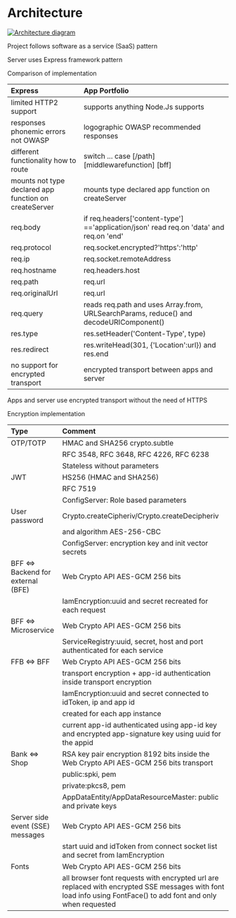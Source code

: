 # Architecture

[![Architecture diagram](/common/documents/architecture_small.webp)](/common/documents/architecture.webp)

Project follows software as a service (SaaS) pattern

Server uses Express framework pattern

Comparison of implementation

|Express                                            |App Portfolio                                                                  |
|:--------------------------------------------------|:------------------------------------------------------------------------------|
|limited HTTP2 support		                        |supports anything Node.Js supports                                              |
|responses phonemic errors not OWASP	            |logographic OWASP recommended responses                                        |
|different functionality how to route               |switch ... case  [/path] [middlewarefunction] [bff]                            |
|mounts not type declared app function on createServer|mounts type declared app function on createServer                             |
|req.body                                           |if req.headers['content-type'] =='application/json' read req.on 'data' and req.on 'end'|
|req.protocol                                       |req.socket.encrypted?'https':'http'                                            |
|req.ip                                             |req.socket.remoteAddress                                                       |
|req.hostname                                       |req.headers.host                                                       |
|req.path                                           |req.url                                                       |
|req.originalUrl                                    |req.url                                                       |
|req.query                                          |reads req.path and uses Array.from, URLSearchParams, reduce() and decodeURIComponent()|
|res.type                                           |res.setHeader('Content-Type', type)|
|res.redirect                                       |res.writeHead(301, {'Location':url}) and res.end|
|no support for encrypted transport                 |encrypted transport between apps and server|


Apps and server use encrypted transport without the need of HTTPS

Encryption implementation

|Type                                               |Comment                                                                  |
|:--------------------------------------------------|:------------------------------------------------------------------------------|
|OTP/TOTP                                           |HMAC and SHA256 crypto.subtle|
|                                                   |RFC 3548, RFC 3648, RFC 4226, RFC 6238|
|                                                   |Stateless without parameters|
|JWT                                                |HS256 (HMAC and SHA256)|
|                                                   |RFC 7519|
|                                                   |ConfigServer: Role based parameters|
|User password                                      |Crypto.createCipheriv/Crypto.createDecipheriv |
|                                                   |and algorithm AES-256-CBC|
|                                                   |ConfigServer: encryption key and init vector secrets|
|BFF <=> Backend for external (BFE)                 |Web Crypto API AES-GCM 256 bits|
|                                                   |IamEncryption:uuid and secret recreated for each request|
|BFF <=> Microservice		                        |Web Crypto API AES-GCM 256 bits|
|                                                   |ServiceRegistry:uuid, secret, host and port authenticated for each service|
|FFB <=> BFF				                        |Web Crypto API AES-GCM 256 bits|
|                                                   |transport encryption + app-id authentication inside transport encryption|
|                                                   |IamEncryption:uuid and secret connected to idToken, ip and app id|
|                                                   |created for each app instance|
|                                                   |current app-id authenticated using app-id key and encrypted app-signature key using uuid for the appid|
|Bank <=> Shop 				                        |RSA key pair encryption 8192 bits inside the Web Crypto API AES-GCM 256 bits transport|
|                                                   |public:spki, pem|
|                                                   |private:pkcs8, pem|
|                                                   |AppDataEntity/AppDataResourceMaster: public and private keys|
|Server side event (SSE) messages                   |Web Crypto API AES-GCM 256 bits|
|                                                   |start uuid and idToken from connect socket list and secret from IamEncryption|
|Fonts                                              |Web Crypto API AES-GCM 256 bits|
|                                                   |all browser font requests with encrypted url are replaced with encrypted SSE messages with font load info using FontFace() to add font and only when requested|
